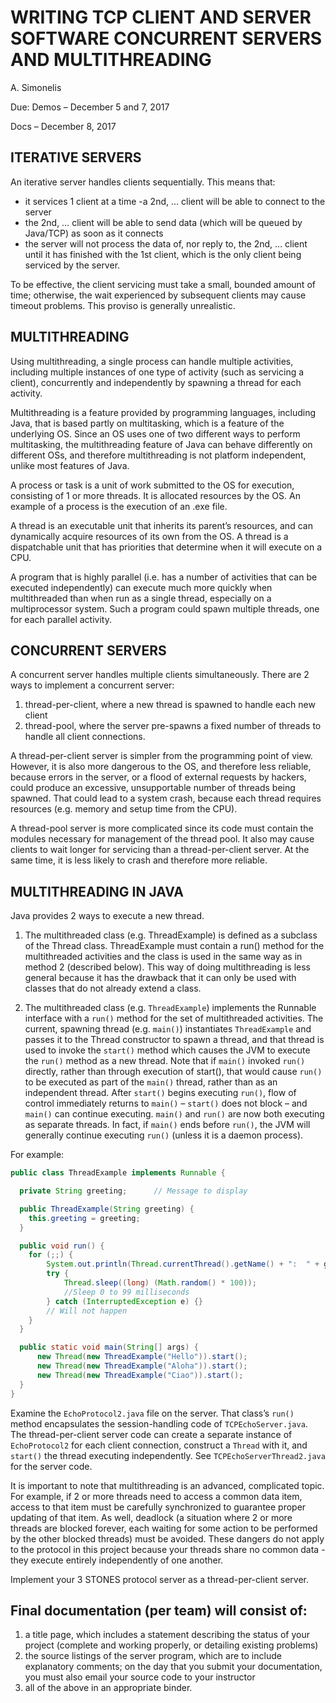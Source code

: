 # WRITING TCP CLIENT AND SERVER SOFTWARE CONCURRENT SERVERS AND MULTITHREADING


A. Simonelis

Due:	Demos – December 5 and 7, 2017

Docs  – December 8, 2017

## ITERATIVE SERVERS

An iterative server handles clients sequentially. This means that:
- it services 1 client at a time
-a 2nd, … client will be able to connect to the server
- the 2nd, … client will be able to send data (which will be queued by Java/TCP) as soon as it connects
- the server will not process the data of, nor reply to, the 2nd, … client until it has finished with the 1st client, which is the only client being serviced by the server.

To be effective, the client servicing must take a small, bounded amount of time; otherwise, the wait experienced by subsequent clients may cause timeout problems. This proviso is generally unrealistic.

## MULTITHREADING

Using multithreading, a single process can handle multiple activities, including multiple instances of one type of activity (such as servicing a client), concurrently and independently by spawning a thread for each activity.

Multithreading is a feature provided by programming languages, including Java, that is based partly on multitasking, which is a feature of the underlying OS. Since an OS uses one of two different ways to perform multitasking, the multithreading feature of Java can behave differently on different OSs, and therefore multithreading is not platform independent, unlike most features of Java. 

A process or task is a unit of work submitted to the OS for execution, consisting of 1 or more threads. It is allocated resources by the OS. An example of a process is the execution of an .exe file.

A thread is an executable unit that inherits its parent’s resources, and can dynamically acquire resources of its own from the OS. A thread is a dispatchable unit that has priorities that determine when it will execute on a CPU.

A program that is highly parallel (i.e. has a number of activities that can be executed independently) can execute much more quickly when multithreaded than when run as a single thread, especially on a multiprocessor system. Such a program could spawn multiple threads, one for each parallel activity.

## CONCURRENT SERVERS

A concurrent server handles multiple clients simultaneously. There are 2 ways to implement a concurrent server:

1. thread-per-client, where a new thread is spawned to handle each new client
2. thread-pool, where the server pre-spawns a fixed number of threads to handle all client connections.

A thread-per-client server is simpler from the programming point of view. However, it is also more dangerous to the OS, and therefore less reliable, because errors in the server, or a flood of external requests by hackers, could produce an excessive, unsupportable number of threads being spawned. That could lead to a system crash, because each thread requires resources (e.g. memory and setup time from the CPU).

A thread-pool server is more complicated since its code must contain the modules necessary for management of the thread pool. It also may cause clients to wait longer for servicing than a thread-per-client server. At the same time, it is less likely to crash and therefore more reliable.

## MULTITHREADING IN JAVA

Java provides 2 ways to execute a new thread.

1. The multithreaded class (e.g. ThreadExample) is defined as a subclass of the Thread class. ThreadExample must contain a run() method for the multithreaded activities and the class is used in the same way as in method 2 (described below). This way of doing multithreading is less general because it has the drawback that it can only be used with classes that do not already extend a class.

2. The multithreaded class (e.g. `ThreadExample`) implements the Runnable interface with a `run()` method for the set of multithreaded activities. The current, spawning thread (e.g. `main()`) instantiates `ThreadExample` and passes it to the Thread constructor to spawn a thread, and that thread is used to invoke the `start()` method which causes the JVM to execute the `run()` method as a new thread. Note that if `main()` invoked `run() `directly, rather than through execution of start(), that would cause `run()` to be executed as part of the `main()` thread, rather than as an independent thread. After `start()` begins executing `run()`, flow of control immediately returns to `main()` – `start()` does not block – and `main()` can continue executing. `main()` and `run()` are now both executing as separate threads. In fact, if `main()` ends before `run()`, the JVM will generally continue executing `run()` (unless it is a daemon process).

For example:
```java
public class ThreadExample implements Runnable {

  private String greeting;   	// Message to display

  public ThreadExample(String greeting) {
    this.greeting = greeting;
  }

  public void run() {
    for (;;) {
        System.out.println(Thread.currentThread().getName() + ":  " + greeting);
        try {
            Thread.sleep((long) (Math.random() * 100));
            //Sleep 0 to 99 milliseconds
        } catch (InterruptedException e) {}
        // Will not happen
    }
  }

  public static void main(String[] args) {
      new Thread(new ThreadExample("Hello")).start();
      new Thread(new ThreadExample("Aloha")).start();
      new Thread(new ThreadExample("Ciao")).start();
  }
}
```

Examine the `EchoProtocol2.java` file on the server. That class’s `run()` method encapsulates the session-handling code of `TCPEchoServer.java`. The thread-per-client server code can create a separate instance of `EchoProtocol2` for each client connection, construct a `Thread` with it, and `start()` the thread executing independently. See `TCPEchoServerThread2.java` for the server code.

It is important to note that multithreading is an advanced, complicated topic. For example, if 2 or more threads need to access a common data item, access to that item must be carefully synchronized to guarantee proper updating of that item. As well, deadlock (a situation where 2 or more threads are blocked forever, each waiting for some action to be performed by the other blocked threads) must be avoided. These dangers do not apply to the protocol in this project because your threads share no common data - they execute entirely independently of one another.

Implement your 3 STONES protocol server as a thread-per-client server.

## Final documentation (per team) will consist of:

1. a title page, which includes a statement describing the status of your project (complete and working properly, or detailing existing problems)
2. the source listings of the server program, which are to include explanatory comments; on the day that you submit your documentation, you must also email your source code to your instructor
3. all of the above in an appropriate binder.
